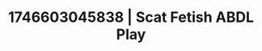 ---
categories:
- Whispered desires
- Dominant softness
- Shibari art
- AI-generated
- Shadow play
- Midnight surrender
- ASMR
- Cosplay
image: /assets/images/1746603045838.jpg
layout: post
seo:
  description: Featured content with artistic ABDL Play, Scat Fetish. HD images available.
  keywords: ABDL Play, Scat Fetish
  og_image: /assets/images/1746603045838.jpg
  schema_type: VisualArtwork
tags:
- '#1746603045838'
- Scat Fetish
- ABDL Play
title: 1746603045838 | Scat Fetish ABDL Play
---